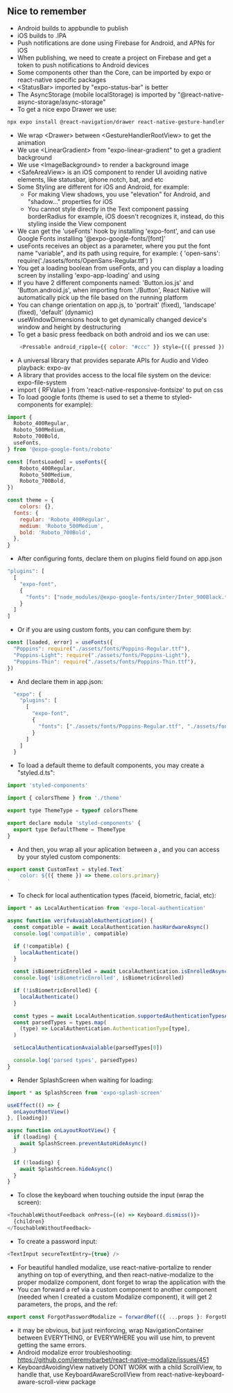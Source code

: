 ## Nice to remember

* Android builds to appbundle to publish
* iOS builds to .IPA
* Push notifications are done using Firebase for Android, and APNs for iOS
* When publishing, we need to create a project on Firebase and get a token to push notifications to Android devices
* Some components other than the Core, can be imported by expo or react-native specific packages
* \<StatusBar> imported by "expo-status-bar" is better
* The AsyncStorage (mobile localStorage) is imported by "@react-native-async-storage/async-storage"
* To get a nice expo Drawer we use:
```sh
npx expo install @react-navigation/drawer react-native-gesture-handler react-native-reanimated
```
* We wrap \<Drawer> between \<GestureHandlerRootView> to get the animation
* We use \<LinearGradient> from "expo-linear-gradient" to get a gradient background
* We use \<ImageBackground> to render a background image
* \<SafeAreaView> is an iOS component to render UI avoiding native elements, like statusbar, iphone notch, bat, and etc
* Some Styling are different for iOS and Android, for example:
	* For making View shadows, you use "elevation" for Android, and "shadow..." properties for iOS
	* You cannot style directly in the Text component passing borderRadius for example, iOS doesn't recognizes it, instead, do this styling inside the View component
* We can get the 'useFonts' hook by installing 'expo-font', and can use Google Fonts installing '@expo-google-fonts/[font]'
* useFonts receives an object as a parameter, where you put the font name "variable", and its path using require, for example: { 'open-sans': require('./assets/fonts/OpenSans-Regular.ttf') }
* You get a loading boolean from useFonts, and you can display a loading screen by installing 'expo-app-loading' and using <AppLoading>
* If you have 2 different components named: 'Button.ios.js' and 'Button.android.js', when importing from './Button', React Native will automatically pick up the file based on the running platform
* You can change orientation on app.js, to 'portrait' (fixed), 'landscape' (fixed), 'default' (dynamic)
* useWindowDimensions hook to get dynamically changed device's window and height by destructuring
* To get a basic press feedback on both android and ios we can use:
```js
	<Pressable android_ripple={{ color: "#ccc" }} style={({ pressed }) => [pressed && styles.buttonPressed,]}>
```
* A universal library that provides separate APIs for Audio and Video playback: expo-av
* A library that provides access to the local file system on the device: expo-file-system
* import { RFValue } from 'react-native-responsive-fontsize' to put on css
* To load google fonts (theme is used to set a theme to styled-components for example):
```js
import {
  Roboto_400Regular,
  Roboto_500Medium,
  Roboto_700Bold,
  useFonts,
} from '@expo-google-fonts/roboto'

const [fontsLoaded] = useFonts({
	Roboto_400Regular,
	Roboto_500Medium,
	Roboto_700Bold,
})

const theme = {
	colors: {},
  fonts: {
    regular: 'Roboto_400Regular',
    medium: 'Roboto_500Medium',
    bold: 'Roboto_700Bold',
  },
}
```
* After configuring fonts, declare them on plugins field found on app.json
```js
"plugins": [
  [
    "expo-font",
    {
      "fonts": ["node_modules/@expo-google-fonts/inter/Inter_900Black.ttf"]
    }
  ]
]
```
* Or if you are using custom fonts, you can configure them by:
```js
const [loaded, error] = useFonts({
  "Poppins": require("./assets/fonts/Poppins-Regular.ttf"),
  "Poppins-Light": require("./assets/fonts/Poppins-Light"),
  "Poppins-Thin": require("./assets/fonts/Poppins-Thin.ttf"),
})
```
* And declare them in app.json:
```js
  "expo": {
    "plugins": [
      [
        "expo-font",
        {
          "fonts": ["./assets/fonts/Poppins-Regular.ttf", "./assets/fonts/Poppins-Light"]
        }
      ]
    ]
  }
```
* To load a default theme to default components, you may create a "styled.d.ts":
```js
import 'styled-components'

import { colorsTheme } from './theme'

export type ThemeType = typeof colorsTheme

export declare module 'styled-components' {
  export type DefaultTheme = ThemeType
}
```
* And then, you wrap all your aplication between a <ThemeProvider theme={theme}>, and you can access by your styled custom components:
```js
export const CustomText = styled.Text`
	color: ${({ theme }) => theme.colors.primary}
`
```
* To check for local authentication types (faceid, biometric, facial, etc):
```js
import * as LocalAuthentication from 'expo-local-authentication'

async function verifvAvaiableAuthentication() {
  const compatible = await LocalAuthentication.hasHardwareAsync()
  console.log('compatible', compatible)

  if (!compatible) {
    localAuthenticate()
  }

  const isBiometricEnrolled = await LocalAuthentication.isEnrolledAsync()
  console.log('isBiometricEnrolled', isBiometricEnrolled)

  if (!isBiometricEnrolled) {
    localAuthenticate()
  }

  const types = await LocalAuthentication.supportedAuthenticationTypesAsync()
  const parsedTypes = types.map(
    (type) => LocalAuthentication.AuthenticationType[type],
  )

  setLocalAuthenticationAvaialable(parsedTypes[0])

  console.log('parsed types', parsedTypes)
}
```
* Render SplashScreen when waiting for loading:
```js
import * as SplashScreen from 'expo-splash-screen'

useEffect(() => {
  onLayoutRootView()
}, [loading])

async function onLayoutRootView() {
  if (loading) {
    await SplashScreen.preventAutoHideAsync()
  }

  if (!loading) {
    await SplashScreen.hideAsync()
  }
}
```
* To close the keyboard when touching outside the input (wrap the screen):
```js
<TouchableWithoutFeedback onPress={(e) => Keyboard.dismiss()}>
  {children}
</TouchableWithoutFeedback>
```
* To create a password input:
```js
<TextInput secureTextEntry={true} />
```
* For beautiful handled modalize, use react-native-portalize to render anything on top of everything, and then react-native-modalize to the proper modalize component, dont forget to wrap the application with the <GestureHandlerRootView />
* You can forward a ref via a custom component to another component (needed when I created a custom Modalize component), it will get 2 parameters, the props, and the ref:
```js
export const ForgotPasswordModalize = forwardRef(({ ...props }: ForgotPasswordModalizeProps, ref) => { return ( <Modalize ref={ref}> ) }
```
* it may be obvious, but just reinforcing, wrap NavigationContainer between EVERYTHING, or EVERYWHERE you will use him, to prevent getting the same errors.
* Android modalize error troubleshooting: https://github.com/jeremybarbet/react-native-modalize/issues/451
* KeyboardAvoidingView natively DONT WORK with a child ScrollView, to handle that, use KeyboardAwareScrollView from react-native-keyboard-aware-scroll-view package